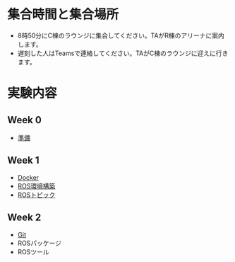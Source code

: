 # 集合時間と集合場所
- 8時50分にC棟のラウンジに集合してください。TAがR棟のアリーナに案内します。
- 遅刻した人はTeamsで連絡してください。TAがC棟のラウンジに迎えに行きます。

# 実験内容
## Week 0
- [準備](https://stl-apu.github.io/advanced_experiment/preparetions)

## Week 1
- [Docker](https://stl-apu.github.io/advanced_experiment/docker)
- [ROS環境構築](https://stl-apu.github.io/advanced_experiment/ros_installation)
- [ROSトピック](https://stl-apu.github.io/advanced_experiment/basics)

## Week 2
- [Git](https://stl-apu.github.io/advanced_experiment/git)
- ROSパッケージ
- ROSツール
